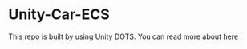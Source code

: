 # Unity-Car-ECS

This repo is built by using Unity DOTS. You can read more about [here](https://unity.com/dots)